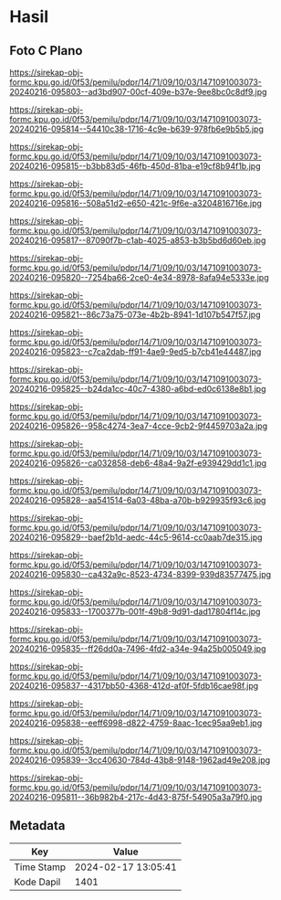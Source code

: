 # Hasil

## Foto C Plano

https://sirekap-obj-formc.kpu.go.id/0f53/pemilu/pdpr/14/71/09/10/03/1471091003073-20240216-095803--ad3bd907-00cf-409e-b37e-9ee8bc0c8df9.jpg

https://sirekap-obj-formc.kpu.go.id/0f53/pemilu/pdpr/14/71/09/10/03/1471091003073-20240216-095814--54410c38-1716-4c9e-b639-978fb6e9b5b5.jpg

https://sirekap-obj-formc.kpu.go.id/0f53/pemilu/pdpr/14/71/09/10/03/1471091003073-20240216-095815--b3bb83d5-46fb-450d-81ba-e19cf8b94f1b.jpg

https://sirekap-obj-formc.kpu.go.id/0f53/pemilu/pdpr/14/71/09/10/03/1471091003073-20240216-095816--508a51d2-e650-421c-9f6e-a3204816716e.jpg

https://sirekap-obj-formc.kpu.go.id/0f53/pemilu/pdpr/14/71/09/10/03/1471091003073-20240216-095817--87090f7b-c1ab-4025-a853-b3b5bd6d60eb.jpg

https://sirekap-obj-formc.kpu.go.id/0f53/pemilu/pdpr/14/71/09/10/03/1471091003073-20240216-095820--7254ba66-2ce0-4e34-8978-8afa94e5333e.jpg

https://sirekap-obj-formc.kpu.go.id/0f53/pemilu/pdpr/14/71/09/10/03/1471091003073-20240216-095821--86c73a75-073e-4b2b-8941-1d107b547f57.jpg

https://sirekap-obj-formc.kpu.go.id/0f53/pemilu/pdpr/14/71/09/10/03/1471091003073-20240216-095823--c7ca2dab-ff91-4ae9-9ed5-b7cb41e44487.jpg

https://sirekap-obj-formc.kpu.go.id/0f53/pemilu/pdpr/14/71/09/10/03/1471091003073-20240216-095825--b24da1cc-40c7-4380-a6bd-ed0c6138e8b1.jpg

https://sirekap-obj-formc.kpu.go.id/0f53/pemilu/pdpr/14/71/09/10/03/1471091003073-20240216-095826--958c4274-3ea7-4cce-9cb2-9f4459703a2a.jpg

https://sirekap-obj-formc.kpu.go.id/0f53/pemilu/pdpr/14/71/09/10/03/1471091003073-20240216-095826--ca032858-deb6-48a4-9a2f-e939429dd1c1.jpg

https://sirekap-obj-formc.kpu.go.id/0f53/pemilu/pdpr/14/71/09/10/03/1471091003073-20240216-095828--aa541514-6a03-48ba-a70b-b929935f93c6.jpg

https://sirekap-obj-formc.kpu.go.id/0f53/pemilu/pdpr/14/71/09/10/03/1471091003073-20240216-095829--baef2b1d-aedc-44c5-9614-cc0aab7de315.jpg

https://sirekap-obj-formc.kpu.go.id/0f53/pemilu/pdpr/14/71/09/10/03/1471091003073-20240216-095830--ca432a9c-8523-4734-8399-939d83577475.jpg

https://sirekap-obj-formc.kpu.go.id/0f53/pemilu/pdpr/14/71/09/10/03/1471091003073-20240216-095833--1700377b-001f-49b8-9d91-dad17804f14c.jpg

https://sirekap-obj-formc.kpu.go.id/0f53/pemilu/pdpr/14/71/09/10/03/1471091003073-20240216-095835--ff26dd0a-7496-4fd2-a34e-94a25b005049.jpg

https://sirekap-obj-formc.kpu.go.id/0f53/pemilu/pdpr/14/71/09/10/03/1471091003073-20240216-095837--4317bb50-4368-412d-af0f-5fdb16cae98f.jpg

https://sirekap-obj-formc.kpu.go.id/0f53/pemilu/pdpr/14/71/09/10/03/1471091003073-20240216-095838--eeff6998-d822-4759-8aac-1cec95aa9eb1.jpg

https://sirekap-obj-formc.kpu.go.id/0f53/pemilu/pdpr/14/71/09/10/03/1471091003073-20240216-095839--3cc40630-784d-43b8-9148-1962ad49e208.jpg

https://sirekap-obj-formc.kpu.go.id/0f53/pemilu/pdpr/14/71/09/10/03/1471091003073-20240216-095811--36b982b4-217c-4d43-875f-54905a3a79f0.jpg


## Metadata

| Key        | Value               |
| ---------- | ------------------- |
| Time Stamp | 2024-02-17 13:05:41 |
| Kode Dapil | 1401                |



